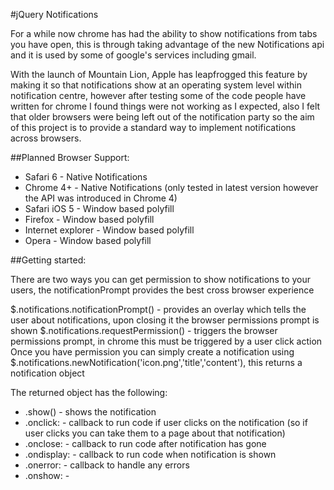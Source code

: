 #jQuery Notifications

For a while now chrome has had the ability to show notifications from tabs you have open, this is through taking advantage of the new Notifications api and it is used by some of google's services including gmail.

With the launch of Mountain Lion, Apple has leapfrogged this feature by making it so that notifications show at an operating system level within notification centre, however after testing some of the code people have written for chrome I found things were not working as I expected, also I felt that older browsers were being left out of the notification party so the aim of this project is to provide a standard way to implement notifications across browsers.

##Planned Browser Support:

* Safari 6 - Native Notifications
* Chrome 4+ - Native Notifications (only tested in latest version however the API was introduced in Chrome 4)
* Safari iOS 5 - Window based polyfill
* Firefox - Window based polyfill
* Internet explorer - Window based polyfill
* Opera - Window based polyfill

##Getting started:

There are two ways you can get permission to show notifications to your users, the notificationPrompt provides the best cross browser experience

$.notifications.notificationPrompt() - provides an overlay which tells the user about notifications, upon closing it the browser permissions prompt is shown
$.notifications.requestPermission() - triggers the browser permissions prompt, in chrome this must be triggered by a user click action
Once you have permission you can simply create a notification using $.notifications.newNotification('icon.png','title','content'), this returns a notification object

The returned object has the following:

* .show() - shows the notification
* .onclick: - callback to run code if user clicks on the notification (so if user clicks you can take them to a page about that notification)
* .onclose: - callback to run code after notification has gone
* .ondisplay: - callback to run code when notification is shown
* .onerror: - callback to handle any errors
* .onshow: - 


